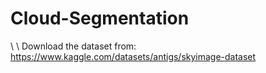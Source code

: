 # Cloud-Segmentation

\\
\\ 
Download the dataset from: https://www.kaggle.com/datasets/antigs/skyimage-dataset
 
